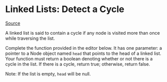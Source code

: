 # Linked Lists: Detect a Cycle

[Source](https://www.hackerrank.com/challenges/ctci-linked-list-cycle)

A linked list is said to contain a cycle if any node is visited more than once while traversing the list.

Complete the function provided in the editor below. It has one parameter: a pointer to a Node object named `head` that points to the head of a linked list. Your function must return a boolean denoting whether or not there is a cycle in the list. If there is a cycle, return true; otherwise, return false.

Note: If the list is empty, `head` will be null.